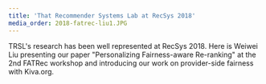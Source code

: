 ```yaml
---
title: 'That Recommender Systems Lab at RecSys 2018'
media_order: 2018-fatrec-liu1.JPG
---
```


TRSL's research has been well represented at RecSys 2018. Here is Weiwei Liu presenting our paper "Personalizing Fairness-aware Re-ranking" at the 2nd FATRec workshop and introducing our work on provider-side fairness with Kiva.org.
